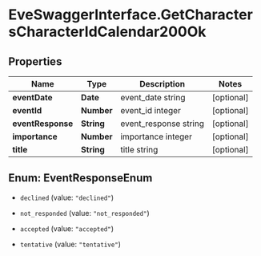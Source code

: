 # EveSwaggerInterface.GetCharactersCharacterIdCalendar200Ok

## Properties
Name | Type | Description | Notes
------------ | ------------- | ------------- | -------------
**eventDate** | **Date** | event_date string | [optional] 
**eventId** | **Number** | event_id integer | [optional] 
**eventResponse** | **String** | event_response string | [optional] 
**importance** | **Number** | importance integer | [optional] 
**title** | **String** | title string | [optional] 


<a name="EventResponseEnum"></a>
## Enum: EventResponseEnum


* `declined` (value: `"declined"`)

* `not_responded` (value: `"not_responded"`)

* `accepted` (value: `"accepted"`)

* `tentative` (value: `"tentative"`)




